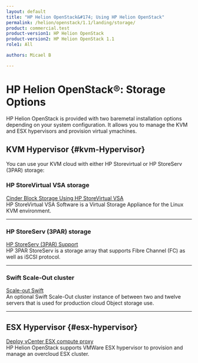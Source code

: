 ```yaml
---
layout: default
title: "HP Helion OpenStack&#174; Using HP Helion OpenStack"
permalink: /helion/openstack/1.1/landing/storage/
product: commercial.test
product-version1: HP Helion OpenStack
product-version2: HP Helion OpenStack 1.1
role1: All

authors: Micael B

---
```

<!--UNDER REVISION-->

<script>

function PageRefresh {
onLoad="window.refresh"
}

PageRefresh();

</script>

<!--
<p style="font-size: small;"> <a href="/helion/openstack/1.1/3rd-party-license-agreements/">&#9664; PREV</a> | <a href="/helion/openstack/1.1/">&#9650; UP</a> | NEXT &#9654; </p>
-->

# HP Helion OpenStack&#174;: Storage Options

HP Helion OpenStack is provided with two baremetal installation options depending on your system configuration. It allows you to manage the KVM and ESX hypervisors and provision virtual ymachines.

## KVM Hypervisor {#kvm-Hypervisor}

You can use your KVM cloud with either HP Storevirtual or HP StoreServ (3PAR) storage:

###  HP StoreVirtual VSA storage 

[Cinder Block Storage Using HP StoreVirtual VSA](/helion/openstack/1.1/install/vsa/overview/)
<br>HP StoreVirtual VSA Software is a Virtual Storage Appliance for the Linux KVM environment.
<hr>

###  HP StoreServ (3PAR) storage 

[HP StoreServ (3PAR) Support](/helion/openstack/1.1/install/3par/)
<br>HP 3PAR StoreServ is a storage array that supports Fibre Channel (FC) as well as iSCSI protocol.
<hr>

### Swift Scale-Out cluster 

[Scale-out Swift](/helion/openstack/1.1/services/object/overview/scale-out-swift/)
<br>An optional Swift Scale-Out cluster instance of between two and twelve servers that is used for production cloud Object storage use.
<hr>

## ESX Hypervisor {#esx-hypervisor}

[Deploy vCenter ESX compute proxy](/helion/openstack/1.1/install/esx/proxy/)
<br>HP Helion OpenStack supports VMWare ESX hypervisor to provision and manage an overcloud ESX cluster. 